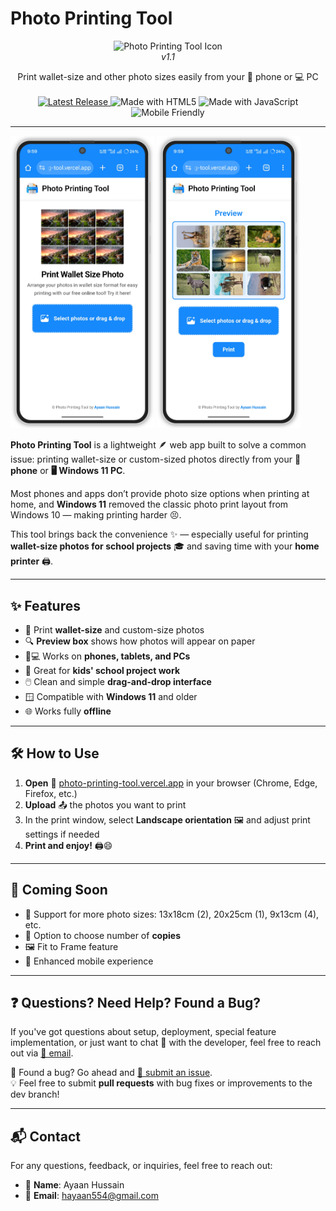 # **Photo Printing Tool**  

<p align="center">
  <img src="https://cdn-icons-png.flaticon.com/512/839/839184.png" alt="Photo Printing Tool Icon" width="96" height="96"><br>
  <i>v1.1</i>
</p>

<p align="center">
   Print wallet-size and other photo sizes easily from your 📱 phone or 💻 PC<br><br>

  <!-- Latest Release Badge -->
  <a href="https://github.com/Ayaanh001/Photo-Printing-Tool/releases/latest">
    <img src="https://img.shields.io/github/v/release/Ayaanh001/Photo-Printing-Tool?label=Latest%20Release&color=green" alt="Latest Release">
  </a>
  <!-- HTML5 Badge -->
  <img src="https://img.shields.io/badge/Made%20with-HTML5-orange.svg" alt="Made with HTML5">
  <!-- JavaScript Badge -->
  <img src="https://img.shields.io/badge/Made%20with-JavaScript-yellow.svg" alt="Made with JavaScript">
  <!-- Mobile Friendly Badge -->
  <img src="https://img.shields.io/badge/Mobile%20Friendly-Yes-blue.svg" alt="Mobile Friendly">
</p>

---

<!-- Home Page Image -->
<picture>
  <source media="(prefers-color-scheme: dark)" srcset="/Assests/Homepage.png" width="230px">
  <img alt="Home Page" src="/Assests/Homepage.png" width="230px">
</picture>

<!-- Preview Page Image -->
<picture>
  <source media="(prefers-color-scheme: dark)" srcset="/Assests/Previewpage.png" width="230px">
  <img alt="Preview Page" src="/Assests/Previewpage.png" width="230px">
</picture>

**Photo Printing Tool** is a lightweight 🪶 web app built to solve a common issue: printing wallet-size or custom-sized photos directly from your **📱 phone** or **🖥️ Windows 11 PC**.

Most phones and apps don’t provide photo size options when printing at home, and **Windows 11** removed the classic photo print layout from Windows 10 — making printing harder 😣.

This tool brings back the convenience ✨ — especially useful for printing **wallet-size photos for school projects** 🎓 and saving time with your **home printer** 🖨️.

---

## **✨ Features**

- 📐 Print **wallet-size** and custom-size photos  
- 🔍 **Preview box** shows how photos will appear on paper  
- 📱💻 Works on **phones, tablets, and PCs**  
- 🧒 Great for **kids' school project work**  
- 🖱️ Clean and simple **drag-and-drop interface**  
- 🪟 Compatible with **Windows 11** and older  
- 🌐 Works fully **offline**  

---

## **🛠️ How to Use**

1. **Open** 🔗 [photo-printing-tool.vercel.app](https://photo-printing-tool.vercel.app/) in your browser (Chrome, Edge, Firefox, etc.)
2. **Upload** 📤 the photos you want to print
3. In the print window, select **Landscape orientation** 🖼️ and adjust print settings if needed
4. **Print and enjoy!** 🖨️😄

---

## **🚀 Coming Soon**

- 📏 Support for more photo sizes: 13x18cm (2), 20x25cm (1), 9x13cm (4), etc.  
- 🧾 Option to choose number of **copies**  
- 🖼️ Fit to Frame feature  
- 📲 Enhanced mobile experience  

---

## ❓ Questions? Need Help? Found a Bug?

If you've got questions about setup, deployment, special feature implementation, or just want to chat 💬 with the developer, feel free to reach out via [📧 email](mailto:hayaan554@gmail.com).

🐞 Found a bug? Go ahead and [📂 submit an issue](https://github.com/Ayaanh001/Photos-printing-tool/issues).  
💡 Feel free to submit **pull requests** with bug fixes or improvements to the dev branch!

---

## 📬 Contact

For any questions, feedback, or inquiries, feel free to reach out:

- 👤 **Name**: Ayaan Hussain  
- 📧 **Email**: [hayaan554@gmail.com](mailto:hayaan554@gmail.com)
